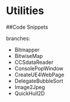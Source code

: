 # Utilities
##Code Snippets

branches:

- Bitmapper
- BitwiseMap
- CCSdataReader
- ConsolePopWindow
- CreateUE4WebPage
- DelegateBubbleSort
- Image2Jpeg
- QuickHull2D

